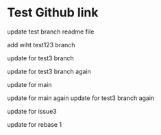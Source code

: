# Test Github link

update test branch readme file

add wiht test123 branch

update for test3 branch

update for test3 branch again

update for main

update for main again
update for test3 branch again

update for issue3

update for rebase 1